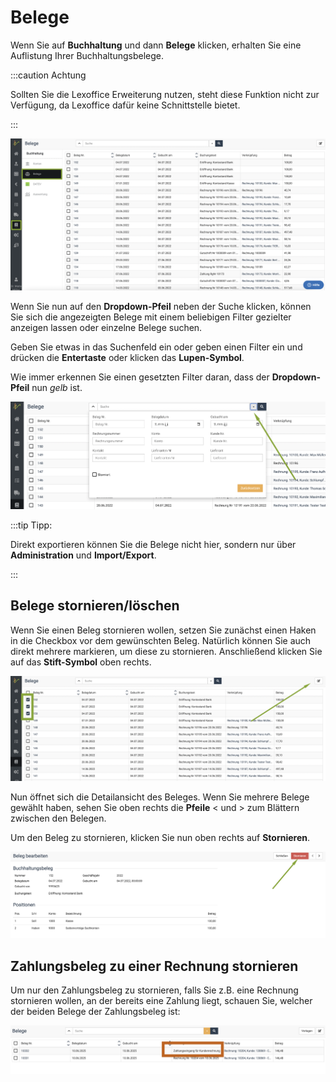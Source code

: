 # Belege  

Wenn Sie auf **Buchhaltung** und dann **Belege** klicken, erhalten Sie eine Auflistung Ihrer Buchhaltungsbelege.  

:::caution Achtung  

Sollten Sie die Lexoffice Erweiterung nutzen, steht diese Funktion nicht zur Verfügung, da Lexoffice dafür keine Schnittstelle bietet.  

:::  


![](../../static/img/Buchhaltung/belege1.png)  

Wenn Sie nun auf den **Dropdown-Pfeil** neben der Suche klicken, können Sie sich die angezeigten Belege mit einem beliebigen
Filter gezielter anzeigen lassen oder einzelne Belege suchen. 

Geben Sie etwas in das Suchenfeld ein oder geben einen Filter ein und drücken die **Entertaste** oder klicken das **Lupen-Symbol**. 

Wie immer erkennen Sie einen gesetzten Filter daran, dass der **Dropdown-Pfeil** nun *gelb* ist.  

![](../../static/img/Buchhaltung/belege_suchen.png)  

:::tip Tipp: 

Direkt exportieren können Sie die Belege nicht hier, sondern nur über **Administration** und **Import/Export**.  

::: 

## Belege stornieren/löschen    

Wenn Sie einen Beleg stornieren wollen, setzen Sie zunächst einen Haken in die Checkbox vor dem gewünschten Beleg.
Natürlich können Sie auch direkt mehrere markieren, um diese zu stornieren. Anschließend klicken Sie auf das **Stift-Symbol** oben rechts.

![](../../static/img/Buchhaltung/belege_bearbeiten.png)  

Nun öffnet sich die Detailansicht des Beleges. Wenn Sie mehrere Belege gewählt haben, sehen Sie oben rechts die **Pfeile** < und > zum
Blättern zwischen den Belegen. 

Um den Beleg zu stornieren, klicken Sie nun oben rechts auf **Stornieren**.  

![](../../static/img/Buchhaltung/beleg_stornieren.png)   

## Zahlungsbeleg zu einer Rechnung stornieren   

Um nur den Zahlungsbeleg zu stornieren, falls Sie z.B. eine Rechnung stornieren wollen, an der bereits eine Zahlung liegt, schauen
Sie, welcher der beiden Belege der Zahlungsbeleg ist:  

![](../../static/img/Buchhaltung/zahlungsbeleg_erkennen.png)
